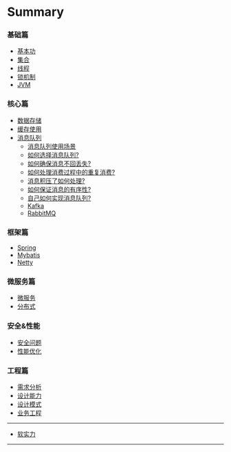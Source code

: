 # Summary

### 基础篇
* [基本功](basic/basic-skill.md)
* [集合](basic/collection.md)
* [线程](basic/thread.md)
* [锁机制](basic/lock.md)
* [JVM](basic/jvm.md)


### 核心篇

* [数据存储](core/data-base.md)
* [缓存使用](core/cache.md)
* [消息队列](core/msg-queue.md)
    * [消息队列使用场景](core/msg-queue/scene-introduction.md)
    * [如何选择消息队列?]()
    * [如何确保消息不回丢失?]()
    * [如何处理消费过程中的重复消费?]()
    * [消息积压了如何处理?](core/msg-queue/pile-up.md)
    * [如何保证消息的有序性?]()
    * [自己如何实现消息队列?]()
    * [Kafka](core/msg-queue/kafka.md)
    * [RabbitMQ](core/msg-queue/rabbit.md)
 

### 框架篇

* [Spring](framework/spring.md)
* [Mybatis](framework/mybatis.md)
* [Netty](framework/netty.md)

### 微服务篇

* [微服务](micro/feedback_please.md)
* [分布式](micro/better_tools.md)

### 安全&性能

* [安全问题](safe/feedback_please.md)
* [性能优化](safe/better_tools.md)

### 工程篇

* [需求分析](engineering/feedback_please.md)
* [设计能力](engineering/better_tools.md)
* [设计模式](engineering/better_tools.md)
* [业务工程](engineering/better_tools.md)

---

* [软实力](soft-power/feedback_please.md)


---

<!-- * [Last part without title](part3/title.md) -->


